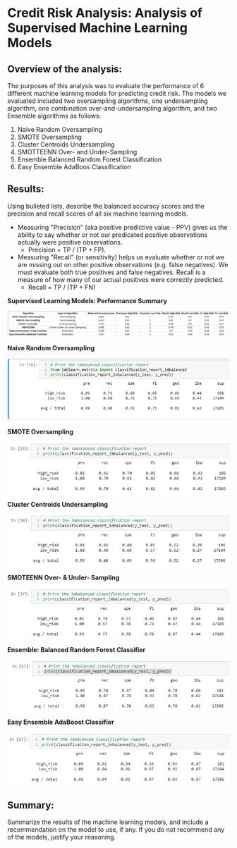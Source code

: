 # Credit Risk Analysis: Analysis of Supervised Machine Learning Models


## Overview of the analysis: 
The purposes of this analysis was to evaluate the performance of 6 different machine learning models for predicting credit risk. The models we evaluated included two oversampling algorithms, one undersampling algorithm, one combination over-and-undersampling algorithm, and two Ensemble algorithms as follows:  

1. Naive Random Oversampling
2. SMOTE Oversampling
3. Cluster Centroids Undersampling
4. SMOTTEENN Over- and Under-Sampling
5. Ensemble Balanced Random Forest Classification
6. Easy Ensemble AdaBoos Classification


## Results: 
Using bulleted lists, describe the balanced accuracy scores and the precision and recall scores of all six machine learning models.

- Measuring "Precision" (aka positive predictive value - PPV) gives us the ability to say whether or not our predicated positive observations actually were positive observations. 
  - Precision = TP / (TP + FP).   
- Measuring "Recall" (or sensitivity) helps us evaluate whether or not we are missing out on other positive observations (e.g. false negatives). We must evaluate both true positives and false negatives. Recall is a measure of how many of our actual positives were correctly predicted. 
  - Recall = TP / (TP + FN) 


**Supervised Learning Models: Performance Summary**

![Model_Performance_Summary.png](images/Model_Performance_Summary.png)


**Naive Random Oversampling**

![Naive_Random_Oversampling.png](images/Naive_Random_Oversampling.png)


**SMOTE Oversampling**

![SMOTE_Oversampling.png](images/SMOTE_Oversampling.png)


**Cluster Centroids Undersampling**

![Cluster_Centroids_Undersampling.png](images/Cluster_Centroids_Undersampling.png)


**SMOTEENN Over- & Under- Sampling**

![SMOTEENN_Over_Under_Sampling.png](images/SMOTEENN_Over_Under_Sampling.png)


**Ensemble: Balanced Random Forest Classifier**

![Ensemble_Balanced_Random_Forest_Classifier.png](images/Ensemble_Balanced_Random_Forest_Classifier.png)


**Easy Ensemble AdaBoost Classifier**

![Easy_Ensemble_AdaBoost_Classifier.png](images/Easy_Ensemble_AdaBoost_Classifier.png)


## Summary: 
Summarize the results of the machine learning models, and include a recommendation on the model to use, if any. 
If you do not recommend any of the models, justify your reasoning.
